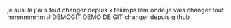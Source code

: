  
 
 
 
 
 
 
 
je susi la j'ai s tout changer depuis x teiiimps
lem onde je vais changer tout mmmmmmm # DEMOGIT
DEMO DE GIT
changer depuis github
